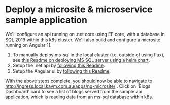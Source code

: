 # Deploy a microsite & microservice sample application 

We'll configure an api running on .net core using EF core, with a database in SQL 2019 within this k8s cluster. We'll also build and configure a microsite running on Angular 11.

1. To manually deploy ms-sql in the local cluster (i.e. outside of using flux), see [this Readme on deploying MS SQL server using a helm chart](../../infrastructure/manual-deploy/mssql/README.md).
2. Setup the .net api by [following this Readme](build-sample-api.md).
3. Setup the Angular ui by [following this Readme](build-sample-ui.md).

With the above steps complete, you should now be able to navigate to http://ingress.local.kavm.com.au/apps/ng-microsite/ . Click on 'Blogs Dashboard' card to see a list of blogs served from the sample api application, which is reading data from an ms-sql database within k8s.
